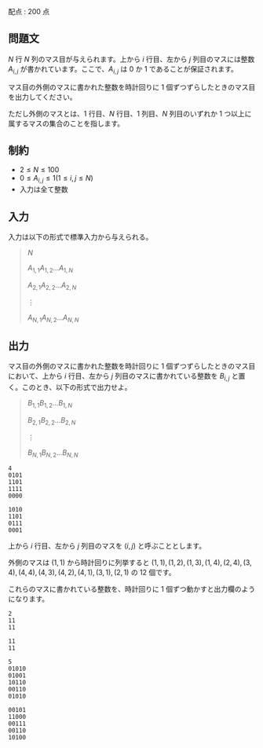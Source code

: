 配点 : $200$ 点

## 問題文

$N$ 行 $N$ 列のマス目が与えられます。上から $i$ 行目、左から $j$ 列目のマスには整数 $A_{i,j}$ が書かれています。ここで、$A_{i,j}$ は $0$ か $1$ であることが保証されます。

マス目の外側のマスに書かれた整数を時計回りに $1$ 個ずつずらしたときのマス目を出力してください。

ただし外側のマスとは、$1$ 行目、$N$ 行目、$1$ 列目、$N$ 列目のいずれか $1$ つ以上に属するマスの集合のことを指します。

## 制約

- $2 \le N \le 100$
- $0 \le A_{i,j} \le 1(1 \le i,j \le N)$
- 入力は全て整数

## 入力

入力は以下の形式で標準入力から与えられる。

> $N$
> 
> $A_{1,1}A_{1,2}\dots A_{1,N}$
> 
> $A_{2,1}A_{2,2}\dots A_{2,N}$
> 
> $\vdots$
> 
> $A_{N,1}A_{N,2}\dots A_{N,N}$

## 出力

マス目の外側のマスに書かれた整数を時計回りに $1$ 個ずつずらしたときのマス目において、上から $i$ 行目、左から $j$ 列目のマスに書かれている整数を $B_{i,j}$ と置く。このとき、以下の形式で出力せよ。

> $B_{1,1}B_{1,2}\dots B_{1,N}$
> 
> $B_{2,1}B_{2,2}\dots B_{2,N}$
> 
> $\vdots$
> 
> $B_{N,1}B_{N,2}\dots B_{N,N}$

```input1
4
0101
1101
1111
0000
```

```output1
1010
1101
0111
0001
```

上から $i$ 行目、左から $j$ 列目のマスを $(i,j)$ と呼ぶこととします。

外側のマスは $(1,1)$ から時計回りに列挙すると $(1,1),(1,2),(1,3),(1,4),(2,4),(3,4),(4,4),(4,3),(4,2),(4,1),(3,1),(2,1)$ の $12$ 個です。

これらのマスに書かれている整数を、時計回りに $1$ 個ずつ動かすと出力欄のようになります。

```input2
2
11
11
```

```output2
11
11
```

```input3
5
01010
01001
10110
00110
01010
```

```output3
00101
11000
00111
00110
10100
```